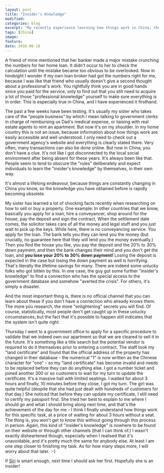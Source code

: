 ```yaml
---
layout: post
title: "Insider's Knowledge"
modified:
categories: blog
excerpt: "My recently experience learning how things work in China, the Chinese way"
tags: [China]
image:
feature:
date: 2016-06-19
---
```


A friend of mine mentioned that her banker made a major mistake crunching the numbers for her home loan. It didn't occur to her to check the calculation until the mistake became too obvious to be overlooked. Now in hindsight I wonder if my own loan broker had got the numbers right for me, because I was like that friend who usually doesn't give a second thought about a professional's work. You rightfully think you are in good hands since you paid for the service, only to find out that you still need to acquire a lot of those "professional knowledge" yourself to make sure everything is in order. This is especially true in China, and I have experienced it firsthand.

The past a few weeks have been testing. It's usually my sister who takes care of the "people business" by which I mean talking to government clerks in charge of reimbursing us Dad's medical expense, or liaising with real estate agents to rent an apartment. But now it's on my shoulder. In my home country this is not an issue, because information about how things work are easily accessible and well understood. I only need to check out a government agency's website and everything is clearly stated there. Very often, many transactions can also be done online. But now in China, you don't have a clue. It's not like I got disconnected to the local social environment after being absent for these years. It's always been like that. People seem to tend to obscure the "rules" deliberately and expect individuals to learn the "insider's knowledge" by themselves, in their own way.

It's almost a lifelong endeavour, because things are constantly changing in China you know, so the knowledge you have obtained before is rapidly becoming obsolete.

My sister has learned a lot of shocking facts recently when researching on how to sell or buy a property. One example: In other countries that we know, basically you apply for a loan, hire a conveyancer, shop around for the house, pay the deposit and sign the contract, When the settlement date comes, the solicitor takes care of all the money and legal stuff and you just wait to pick up the keys. While here, there is no conveyancing service. You apply for the loan. The bank tells you they can lend you the money (but crucially, no guarantee here that they *will* lend you the money eventually.) Then you find the house you like, you pay the deposit *and* the 20% to 30% down payment, and then the bank changes their mind and you don't get the loan, and **you lose your 20% to 30% down payment!** Losing the deposit is expected in the case but losing the down payment as well is horrifying. That's literally the lifetime savings for many. There are indeed some unlucky folks who got bitten by this. In one case, the guy got some further "insider's knowledge" to find a connection who has the special access to the government database and somehow "averted the crisis". For others, it's simply a disaster.

And the most important thing is, there is no official channel that you can learn about these if you don't have a connection who already knows them. The more you research, the more "enlightening" secrets you will find. Of course, statistically, most people don't get caught up in these unlucky circumstances, but the fact that it's possible to happen still indicates that the system isn't quite right.

Thursday I went to a government office to apply for a specific procedure to validate that we indeed own our apartment so that we are cleared to sell it in the future. It's something like a title search but the potential vendor is required to do it themselves prior to entering a contract. The staff took my "land certificate" and found that the official address of the property has changed in their database - the numerical "1" is now written as the Chinese character for "one" - so my "land certificate" has become invalid and needs to be replaced before they can do anything else. I got a number ticket and joined another 300 or so customers to wait for my turn to update the certificate. It's a massive hall with limited seatings. I waited for about 3 hours and finally, 10 minutes before they close, I got my turn. The girl was quite helpful (despite that she had just dealt with hundreds of customers for that day.) She noticed that before they can update my certificate, I still need to certify my passport first. She tried her best to explain to me where I should go and what I should bring along next time, and that's the achievement of the day for me - I think I finally understand how things work for this specific task, at a price of waiting for about 3 hours without a seat. The thing is, you won't get to know this without going through this process in person. Again, this kind of "insider's knowledge" is nowhere to be found on their website or through other channels (that I can think of.) I wasn't exactly disheartened though, especially when I realised that it's unavoidable, and it's pretty much the same for anybody else. At least I am one step closer to finishing my task. As for how many steps more, I will worry about that later. :-)

If [Siri](http://www.apple.com/ios/siri) is smart enough, next time I should ask her first. Hopefully she is an insider!
